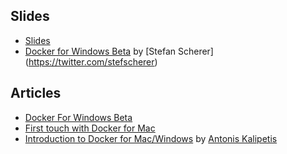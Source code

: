 ## Slides

- [Slides](https://docs.google.com/presentation/d/1fmTlA-K6-XwJYpMrDbye5-4WGsBmqYYkENNrNGbsiWg/edit#slide=id.p4)
- [Docker for Windows Beta](http://stefanscherer.github.io/talks/20160428_DockerMeetupBamberg_DockerForWindowsBeta/#1) by [Stefan Scherer] (https://twitter.com/stefscherer)

## Articles

- [Docker For Windows Beta](http://docker-saigon.github.io/post/Docker-Beta/)
- [First touch with Docker for Mac](http://blog.hypriot.com/post/first-touch-down-with-docker-for-mac/)
- [Introduction to Docker for Mac/Windows](https://speakerdeck.com/akalipetis/docker-for-mac-windows) by [Antonis Kalipetis](https://twitter.com/akalipetis)
